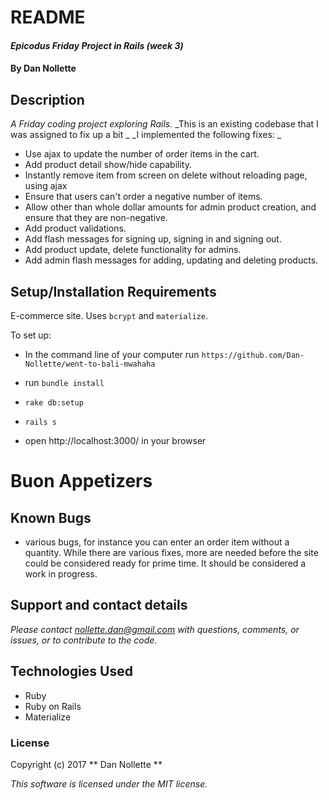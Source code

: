 # README

#### _Epicodus Friday Project in Rails (week 3)_

#### By Dan Nollette

## Description

_A Friday coding project exploring Rails._
_This is an existing codebase that I was assigned to fix up a bit _
_I implemented the following fixes: _

* Use ajax to update the number of order items in the cart.
* Add product detail show/hide capability.
* Instantly remove item from screen on delete without reloading page, using ajax
* Ensure that users can't order a negative number of items.
* Allow other than whole dollar amounts for admin product creation, and ensure that they are non-negative.
* Add product validations.
* Add flash messages for signing up, signing in and signing out.
* Add product update, delete functionality for admins.
* Add admin flash messages for adding, updating and deleting products.

## Setup/Installation Requirements

E-commerce site. Uses `bcrypt` and `materialize`.

To set up:

*  In the command line of your computer run `https://github.com/Dan-Nollette/went-to-bali-mwahaha`

* run `bundle install`

* `rake db:setup`

* `rails s`

* open http://localhost:3000/ in your browser


# Buon Appetizers

## Known Bugs

*  various bugs, for instance you can enter an order item without a quantity. While there are various fixes, more are needed before the site could be considered ready for prime time. It should be considered a work in progress.

## Support and contact details

_Please contact [nollette.dan@gmail.com](mailto:nollette.dan@gmail.com) with questions, comments, or issues, or to contribute to the code._

## Technologies Used

* Ruby
* Ruby on Rails
* Materialize


### License

Copyright (c) 2017 ** Dan Nollette **

*This software is licensed under the MIT license.*

